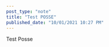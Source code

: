 ```yaml
---
post_type: "note" 
title: "Test POSSE"
published_date: "10/01/2021 10:27 PM"
---
```


Test Posse
